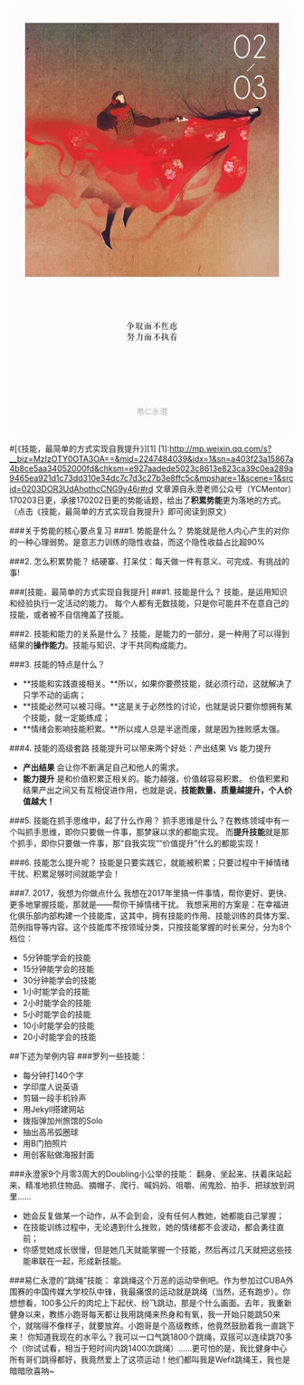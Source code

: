 ![](./_image/393766584817915174.jpg?r=50)

#[《技能，最简单的方式实现自我提升》][1]
[1]:http://mp.weixin.qq.com/s?__biz=MzIzOTY0OTA3OA==&mid=2247484039&idx=1&sn=a403f23a15867a4b8ce5aa34052000fd&chksm=e927aadede5023c8613e823ca39c0ea289a9465ea921d1c73dd310e34dc7c7d3c27b3e8ffc5c&mpshare=1&scene=1&srcid=0203DOR3UdAhothcCNG9y46r#rd
文章源自永澄老师公众号（YCMentor）170203日更，承接170202日更的势能话题，给出了**积累势能**更为落地的方式。（点击《技能，最简单的方式实现自我提升》即可阅读到原文）

###关于势能的核心要点复习
###1. 势能是什么？
势能就是他人内心产生的对你的一种心理弱势。是意志力训练的隐性收益，而这个隐性收益占比超90%

###2. 怎么积累势能？
结硬寨、打呆仗：每天做一件有意义、可完成、有挑战的事!

###[技能，最简单的方式实现自我提升]
###1. 技能是什么？
技能，是运用知识和经验执行一定活动的能力。
每个人都有无数技能，只是你可能并不在意自己的技能，或者被不自信掩盖了技能。

###2. 技能和能力的关系是什么？
技能，是能力的一部分，是一种用了可以得到结果的**操作能力**。技能与知识、才干共同构成能力。

###3. 技能的特点是什么？

 - **技能和实践直接相关。**所以，如果你要攒技能，就必须行动，这就解决了只学不动的诟病；
 - **技能必然可以被习得。**这是关于必然性的讨论，也就是说只要你想拥有某个技能，就一定能练成；
 - **情绪会影响技能积累。**所以成人总是半途而废，就是因为挫败感太强。

###4. 技能的高级套路
技能提升可以带来两个好处：产出结果 Vs 能力提升
 - **产出结果** 会让你不断满足自己和他人的需求。
 - **能力提升** 是和价值积累正相关的。能力越强，价值越容易积累。
价值积累和结果产出之间又有互相促进作用，也就是说，**技能数量、质量越提升，个人价值越大！**

###5. 技能在抓手思维中，起了什么作用？
抓手思维是什么？在教练领域中有一个叫抓手思维，即你只要做一件事，那梦寐以求的都能实现。
而**提升技能**就是那个抓手，即你只要做一件事，那“自我实现”“价值提升”什么的都能实现！

###6. 技能怎么提升呢？
技能是只要实践它，就能被积累；只要过程中干掉情绪干扰、积累足够时间就能学会！

###7. 2017，我想为你做点什么
我想在2017年里搞一件事情，帮你更好、更快、更多地掌握技能，那就是——帮你干掉情绪干扰。
我想采用的方案是：在幸福进化俱乐部内部构建一个技能库，这其中，拥有技能的作用、技能训练的具体方案、范例指导等内容。这个技能库不按领域分类，只按技能掌握的时长来分，分为8个档位：
 - 5分钟能学会的技能
 - 15分钟能学会的技能
 - 30分钟能学会的技能
 - 1小时能学会的技能
 - 2小时能学会的技能
 - 5小时能学会的技能
 - 10小时能学会的技能
 - 20小时能学会的技能


##下述为举例内容
###罗列一些技能：
 - 每分钟打140个字
 - 学印度人说英语
 - 剪辑一段手机铃声
 -  用Jekyll搭建网站
 - 拨指弹加州旅馆的Solo
 - 抽出高吊弧圈球
 - 用B门拍照片
 - 用创客贴做海报封面

###永澄家9个月零3周大的Doubling小公举的技能：
翻身、坐起来、扶着床站起来、精准地抓住物品、摘帽子、爬行、喊妈妈、咀嚼、闹鬼脸、拍手、把球放到洞里……
 - 她会反复做某一个动作，从不会到会，没有任何人教她，她都能自己掌握；
 - 在技能训练过程中，无论遇到什么挫败，她的情绪都不会波动，都会勇往直前；
 - 你感觉她成长很慢，但是她几天就能掌握一个技能，然后再过几天就把这些技能串联在一起，形成新技能。

###易仁永澄的“跳绳”技能：
拿跳绳这个万恶的运动举例吧。作为参加过CUBA外围赛的中国传媒大学校队中锋，我最痛恨的运动就是跳绳（当然，还有跑步）。你想想看，100多公斤的肉坨上下起伏、纷飞跳动，那是个什么画面。去年，我重新健身以来，教练小跑哥每天都让我用跳绳来热身和有氧，我一开始只能跳50来个，就喘得不像样子，就要放弃。小跑哥是个高级教练，他竟然鼓励着我一直跳下来！
你知道我现在的水平么？我可以一口气跳1800个跳绳，双摇可以连续跳70多个（你试试看，相当于短时间内跳1400次跳绳）……更可怕的是，我比健身中心所有哥们跳得都好，我竟然爱上了这项运动！他们都叫我是Wefit跳绳王，我也是暗暗欣喜呐~
